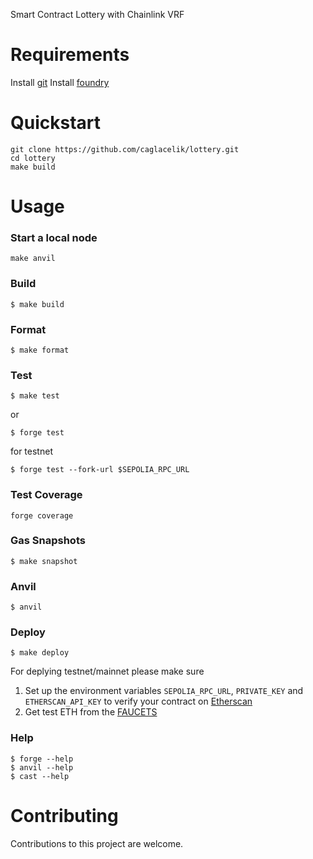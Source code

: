 Smart Contract Lottery with Chainlink VRF

# Requirements

Install [git](https://git-scm.com/book/en/v2/Getting-Started-Installing-Git)
Install [foundry](https://getfoundry.sh/)

# Quickstart

```
git clone https://github.com/caglacelik/lottery.git
cd lottery
make build
```

# Usage

### Start a local node

```
make anvil
```

### Build

```shell
$ make build
```

### Format

```shell
$ make format
```

### Test

```shell
$ make test
```

or

```shell
$ forge test
```

for testnet

```shell
$ forge test --fork-url $SEPOLIA_RPC_URL
```

### Test Coverage

```
forge coverage
```

### Gas Snapshots

```shell
$ make snapshot
```

### Anvil

```shell
$ anvil
```

### Deploy

```shell
$ make deploy
```

For deplying testnet/mainnet please make sure

1. Set up the environment variables
   `SEPOLIA_RPC_URL`, `PRIVATE_KEY` and `ETHERSCAN_API_KEY` to verify your contract on [Etherscan](https://etherscan.io/)
2. Get test ETH from the [FAUCETS](https://faucets.chain.link/)

### Help

```shell
$ forge --help
$ anvil --help
$ cast --help
```

# Contributing

Contributions to this project are welcome.
